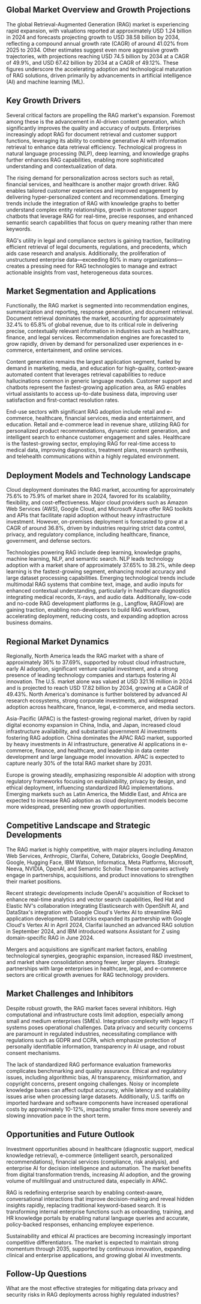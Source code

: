 ## Global Market Overview and Growth Projections
The global Retrieval-Augmented Generation (RAG) market is experiencing rapid expansion, with valuations reported at approximately USD 1.24 billion in 2024 and forecasts projecting growth to USD 38.58 billion by 2034, reflecting a compound annual growth rate (CAGR) of around 41.02% from 2025 to 2034. Other estimates suggest even more aggressive growth trajectories, with projections reaching USD 74.5 billion by 2034 at a CAGR of 49.9%, and USD 67.42 billion by 2034 at a CAGR of 49.12%. These figures underscore the accelerating adoption and technological maturation of RAG solutions, driven primarily by advancements in artificial intelligence (AI) and machine learning (ML).

## Key Growth Drivers
Several critical factors are propelling the RAG market's expansion. Foremost among these is the advancement in AI-driven content generation, which significantly improves the quality and accuracy of outputs. Enterprises increasingly adopt RAG for document retrieval and customer support functions, leveraging its ability to combine generative AI with information retrieval to enhance data retrieval efficiency. Technological progress in natural language processing (NLP), deep learning, and knowledge graphs further enhances RAG capabilities, enabling more sophisticated understanding and contextualization of data.

The rising demand for personalization across sectors such as retail, financial services, and healthcare is another major growth driver. RAG enables tailored customer experiences and improved engagement by delivering hyper-personalized content and recommendations. Emerging trends include the integration of RAG with knowledge graphs to better understand complex entity relationships, growth in customer support chatbots that leverage RAG for real-time, precise responses, and enhanced semantic search capabilities that focus on query meaning rather than mere keywords.

RAG's utility in legal and compliance sectors is gaining traction, facilitating efficient retrieval of legal documents, regulations, and precedents, which aids case research and analysis. Additionally, the proliferation of unstructured enterprise data—exceeding 80% in many organizations—creates a pressing need for RAG technologies to manage and extract actionable insights from vast, heterogeneous data sources.

## Market Segmentation and Applications
Functionally, the RAG market is segmented into recommendation engines, summarization and reporting, response generation, and document retrieval. Document retrieval dominates the market, accounting for approximately 32.4% to 65.8% of global revenue, due to its critical role in delivering precise, contextually relevant information in industries such as healthcare, finance, and legal services. Recommendation engines are forecasted to grow rapidly, driven by demand for personalized user experiences in e-commerce, entertainment, and online services.

Content generation remains the largest application segment, fueled by demand in marketing, media, and education for high-quality, context-aware automated content that leverages retrieval capabilities to reduce hallucinations common in generic language models. Customer support and chatbots represent the fastest-growing application area, as RAG enables virtual assistants to access up-to-date business data, improving user satisfaction and first-contact resolution rates.

End-use sectors with significant RAG adoption include retail and e-commerce, healthcare, financial services, media and entertainment, and education. Retail and e-commerce lead in revenue share, utilizing RAG for personalized product recommendations, dynamic content generation, and intelligent search to enhance customer engagement and sales. Healthcare is the fastest-growing sector, employing RAG for real-time access to medical data, improving diagnostics, treatment plans, research synthesis, and telehealth communications within a highly regulated environment.

## Deployment Models and Technology Landscape
Cloud deployment dominates the RAG market, accounting for approximately 75.6% to 75.9% of market share in 2024, favored for its scalability, flexibility, and cost-effectiveness. Major cloud providers such as Amazon Web Services (AWS), Google Cloud, and Microsoft Azure offer RAG toolkits and APIs that facilitate rapid adoption without heavy infrastructure investment. However, on-premises deployment is forecasted to grow at a CAGR of around 36.8%, driven by industries requiring strict data control, privacy, and regulatory compliance, including healthcare, finance, government, and defense sectors.

Technologies powering RAG include deep learning, knowledge graphs, machine learning, NLP, and semantic search. NLP leads technology adoption with a market share of approximately 37.65% to 38.2%, while deep learning is the fastest-growing segment, enhancing model accuracy and large dataset processing capabilities. Emerging technological trends include multimodal RAG systems that combine text, image, and audio inputs for enhanced contextual understanding, particularly in healthcare diagnostics integrating medical records, X-rays, and audio data. Additionally, low-code and no-code RAG development platforms (e.g., Langflow, RAGFlow) are gaining traction, enabling non-developers to build RAG workflows, accelerating deployment, reducing costs, and expanding adoption across business domains.

## Regional Market Dynamics
Regionally, North America leads the RAG market with a share of approximately 36% to 37.69%, supported by robust cloud infrastructure, early AI adoption, significant venture capital investment, and a strong presence of leading technology companies and startups fostering AI innovation. The U.S. market alone was valued at USD 321.16 million in 2024 and is projected to reach USD 17.82 billion by 2034, growing at a CAGR of 49.43%. North America's dominance is further bolstered by advanced AI research ecosystems, strong corporate investments, and widespread adoption across healthcare, finance, legal, e-commerce, and media sectors.

Asia-Pacific (APAC) is the fastest-growing regional market, driven by rapid digital economy expansion in China, India, and Japan, increased cloud infrastructure availability, and substantial government AI investments fostering RAG adoption. China dominates the APAC RAG market, supported by heavy investments in AI infrastructure, generative AI applications in e-commerce, finance, and healthcare, and leadership in data center development and large language model innovation. APAC is expected to capture nearly 30% of the total RAG market share by 2031.

Europe is growing steadily, emphasizing responsible AI adoption with strong regulatory frameworks focusing on explainability, privacy by design, and ethical deployment, influencing standardized RAG implementations. Emerging markets such as Latin America, the Middle East, and Africa are expected to increase RAG adoption as cloud deployment models become more widespread, presenting new growth opportunities.

## Competitive Landscape and Strategic Developments
The RAG market is highly competitive, with major players including Amazon Web Services, Anthropic, Clarifai, Cohere, Databricks, Google DeepMind, Google, Hugging Face, IBM Watson, Informatica, Meta Platforms, Microsoft, Neeva, NVIDIA, OpenAI, and Semantic Scholar. These companies actively engage in partnerships, acquisitions, and product innovations to strengthen their market positions.

Recent strategic developments include OpenAI's acquisition of Rockset to enhance real-time analytics and vector search capabilities, Red Hat and Elastic NV's collaboration integrating Elasticsearch with OpenShift AI, and DataStax's integration with Google Cloud's Vertex AI to streamline RAG application development. Databricks expanded its partnership with Google Cloud's Vertex AI in April 2024, Clarifai launched an advanced RAG solution in September 2024, and IBM introduced watsonx Assistant for Z using domain-specific RAG in June 2024.

Mergers and acquisitions are significant market factors, enabling technological synergies, geographic expansion, increased R&D investment, and market share consolidation among fewer, larger players. Strategic partnerships with large enterprises in healthcare, legal, and e-commerce sectors are critical growth avenues for RAG technology providers.

## Market Challenges and Inhibitors
Despite robust growth, the RAG market faces several inhibitors. High computational and infrastructure costs limit adoption, especially among small and medium enterprises (SMEs). Integration complexity with legacy IT systems poses operational challenges. Data privacy and security concerns are paramount in regulated industries, necessitating compliance with regulations such as GDPR and CCPA, which emphasize protection of personally identifiable information, transparency in AI usage, and robust consent mechanisms.

The lack of standardized RAG performance evaluation frameworks complicates benchmarking and quality assurance. Ethical and regulatory issues, including algorithmic bias, AI transparency, misinformation, and copyright concerns, present ongoing challenges. Noisy or incomplete knowledge bases can affect output accuracy, while latency and scalability issues arise when processing large datasets. Additionally, U.S. tariffs on imported hardware and software components have increased operational costs by approximately 10-12%, impacting smaller firms more severely and slowing innovation pace in the short term.

## Opportunities and Future Outlook
Investment opportunities abound in healthcare (diagnostic support, medical knowledge retrieval), e-commerce (intelligent search, personalized recommendations), financial services (compliance, risk analysis), and enterprise AI for decision intelligence and automation. The market benefits from digital transformation trends, increasing AI adoption, and the growing volume of multilingual and unstructured data, especially in APAC.

RAG is redefining enterprise search by enabling context-aware, conversational interactions that improve decision-making and reveal hidden insights rapidly, replacing traditional keyword-based search. It is transforming internal enterprise functions such as onboarding, training, and HR knowledge portals by enabling natural language queries and accurate, policy-backed responses, enhancing employee experience.

Sustainability and ethical AI practices are becoming increasingly important competitive differentiators. The market is expected to maintain strong momentum through 2035, supported by continuous innovation, expanding clinical and enterprise applications, and growing global AI investments.

## Follow-Up Questions
What are the most effective strategies for mitigating data privacy and security risks in RAG deployments across highly regulated industries?